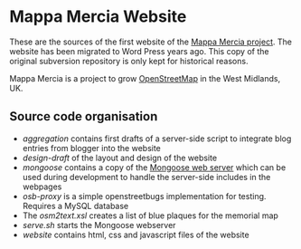 # Mappa Mercia Website #

These are the sources of the first website of the [Mappa Mercia project](http://mappa-mercia.org/). 
The website has been migrated to Word Press years ago. This copy of 
the original subversion repository is only kept for historical reasons. 

Mappa Mercia is a project to grow [OpenStreetMap](http://openstreetmap.org/) in the West Midlands, UK.

## Source code organisation ##

 - _aggregation_ contains first drafts of a server-side script to integrate
   blog entries from blogger into the website
 - _design-draft_ of the layout and design of the website
 - _mongoose_ contains a copy of the [Mongoose web server](https://code.google.com/archive/p/mongoose/) 
   which can be used during development to handle the server-side includes in
   the webpages
 - _osb-proxy_ is a simple openstreetbugs implementation for testing. Requires a
   MySQL database
 - The _osm2text.xsl_ creates a list of blue plaques for the memorial map
 - _serve.sh_ starts the Mongoose webserver
 - _website_ contains html, css and javascript files of the website
 
